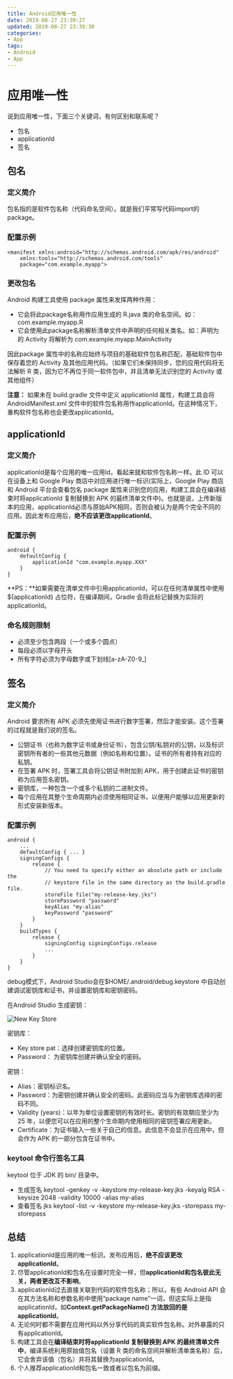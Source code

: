 ```yaml
---
title: Android应用唯一性
date: 2019-08-27 23:39:27
updated: 2019-08-27 23:39:30
categories:
- App
tags:
- Android
- App
---
```


# 应用唯一性

说到应用唯一性，下面三个关键词，有何区别和联系呢？

* 包名
* applicationId
* 签名

## 包名

### 定义简介

包名指的是软件包名称（代码命名空间）。就是我们平常写代码import的package。

### 配置示例

```包名
<manifest xmlns:android="http://schemas.android.com/apk/res/android"
    xmlns:tools="http://schemas.android.com/tools"
    package="com.example.myapp">
```

### 更改包名

Android 构建工具使用 package 属性来发挥两种作用：

* 它会将此package名称用作应用生成的 R.java 类的命名空间。如：com.example.myapp.R
* 它会使用此package名称解析清单文件中声明的任何相关类名。如：声明为 <activity android:name=".MainActivity"> 的 Activity 将解析为 com.example.myapp.MainActivity

因此package 属性中的名称应始终与项目的基础软件包名称匹配，基础软件包中保存着您的 Activity 及其他应用代码。（如果它们未保持同步，您的应用代码将无法解析 R 类，因为它不再位于同一软件包中，并且清单无法识别您的 Activity 或其他组件）

**注意：** 如果未在 build.gradle 文件中定义 applicationId 属性，构建工具会将 AndroidManifest.xml 文件中的软件包名称用作applicationId。在这种情况下，重构软件包名称也会更改applicationId。

## applicationId

### 定义简介

applicationId是每个应用的唯一应用Id，看起来就和软件包名称一样。此 ID 可以在设备上和 Google Play 商店中对应用进行唯一标识(实际上，Google Play 商店和 Android 平台会查看包名 package 属性来识别您的应用，构建工具会在编译结束时将applicationId 复制替换到 APK 的最终清单文件中)。也就是说，上传新版本的应用，applicationId必须与原始APK相同，否则会被认为是两个完全不同的应用。因此发布应用后，**绝不应该更改applicationId**。

### 配置示例

```applicationId
android {
    defaultConfig {
        applicationId "com.example.myapp.XXX"
    }
}
```

**PS：**如果需要在清单文件中引用applicationId，可以在任何清单属性中使用 ${applicationId} 占位符，在编译期间，Gradle 会将此标记替换为实际的applicationId。

### 命名规则限制

* 必须至少包含两段（一个或多个圆点）
* 每段必须以字母开头
* 所有字符必须为字母数字或下划线[a-zA-Z0-9_]

## 签名

### 定义简介

Android 要求所有 APK 必须先使用证书进行数字签署，然后才能安装。这个签署的过程就是我们说的签名。

* 公钥证书（也称为数字证书或身份证书），包含公钥/私钥对的公钥，以及标识密钥所有者的一些其他元数据（例如名称和位置）。证书的所有者持有对应的私钥。
* 在签署 APK 时，签署工具会将公钥证书附加到 APK，用于创建此证书的密钥称为应用签名密钥。
* 密钥库，一种包含一个或多个私钥的二进制文件。
* 每个应用在其整个生命周期内必须使用相同证书，以便用户能够以应用更新的形式安装新版本。

### 配置示例

```签名配置
android {
    ...
    defaultConfig { ... }
    signingConfigs {
        release {
            // You need to specify either an absolute path or include the
            // keystore file in the same directory as the build.gradle file.
            storeFile file("my-release-key.jks")
            storePassword "password"
            keyAlias "my-alias"
            keyPassword "password"
        }
    }
    buildTypes {
        release {
            signingConfig signingConfigs.release
            ...
        }
    }
}
```

debug模式下，Android Studio会在$HOME/.android/debug.keystore 中自动创建调试密钥库和证书，并设置密钥库和密钥密码。

在Android Studio 生成密钥：

![New Key Store](/assert/app/appuniqueness/keystore-example.webp)

密钥库：

* Key store pat：选择创建密钥库的位置。
* Password： 为密钥库创建并确认安全的密码。

密钥：

* Alias：密钥标识名。
* Password：为密钥创建并确认安全的密码。此密码应当与为密钥库选择的密码不同。
* Validity (years)：以年为单位设置密钥的有效时长。密钥的有效期应至少为 25 年，以便您可以在应用的整个生命期内使用相同的密钥签署应用更新。
* Certificate：为证书输入一些关于自己的信息。此信息不会显示在应用中，但会作为 APK 的一部分包含在证书中。

### keytool 命令行签名工具

keytool 位于 JDK 的 bin/ 目录中。

* 生成签名 keytool -genkey -v -keystore my-release-key.jks -keyalg RSA -keysize 2048 -validity 10000 -alias my-alias
* 查看签名 jks keytool -list -v -keystore my-release-key.jks -storepass my-storepass

## 总结

1. applicationId是应用的唯一标识。发布应用后，**绝不应该更改applicationId**。
2. 尽管applicationId和包名在设置时完全一样，但**applicationId和包名彼此无关，两者更改互不影响**。
3. applicationId过去直接关联到代码的软件包名称；所以，有些 Android API 会在其方法名称和参数名称中使用“package name”一词，但这实际上是指applicationId，如**Context.getPackageName() 方法放回的是applicationId**。
4. 无论何时都不需要在应用代码以外分享代码的真实软件包名称。对外暴露的只有applicationId。
5. 构建工具会在**编译结束时将applicationId 复制替换到 APK 的最终清单文件中**，编译系统利用原始值包名（设置 R 类的命名空间并解析清单类名称）后，它会舍弃该值（包名）并将其替换为applicationId。
6. 个人推荐applicationId和包名一致或者以包名为前缀。

